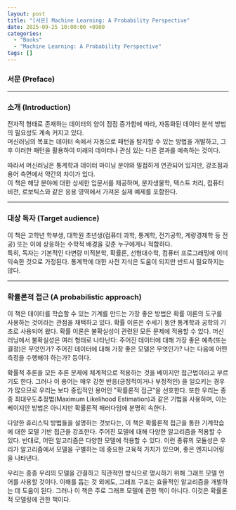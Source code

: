 ```yaml
---
layout: post
title: "[서문] Machine Learning: A Probability Perspective"
date: 2025-09-25 10:00:00 +0900
categories:
  - "Books"
  - "Machine Learning: A Probability Perspective"
tags: []
---
```



### 서문 (Preface)

---

### 소개 (Introduction)

전자적 형태로 존재하는 데이터의 양이 점점 증가함에 따라, 자동화된 데이터 분석 방법의 필요성도 계속 커지고 있다.  
머신러닝의 목표는 데이터 속에서 자동으로 패턴을 탐지할 수 있는 방법을 개발하고, 그 후 이러한 패턴을 활용하여 미래의 데이터나 관심 있는 다른 결과를 예측하는 것이다.  

따라서 머신러닝은 통계학과 데이터 마이닝 분야와 밀접하게 연관되어 있지만, 강조점과 용어 측면에서 약간의 차이가 있다.  
이 책은 해당 분야에 대한 상세한 입문서를 제공하며, 분자생물학, 텍스트 처리, 컴퓨터 비전, 로보틱스와 같은 응용 영역에서 가져온 실제 예제를 포함한다.  

---

### 대상 독자 (Target audience)

이 책은 고학년 학부생, 대학원 초년생(컴퓨터 과학, 통계학, 전기공학, 계량경제학 등 전공) 또는 이에 상응하는 수학적 배경을 갖춘 누구에게나 적합하다.  
특히, 독자는 기본적인 다변량 미적분학, 확률론, 선형대수학, 컴퓨터 프로그래밍에 이미 익숙한 것으로 가정된다. 통계학에 대한 사전 지식은 도움이 되지만 반드시 필요하지는 않다.  

---

### 확률론적 접근 (A probabilistic approach)

이 책은 데이터를 학습할 수 있는 기계를 만드는 가장 좋은 방법은 확률 이론의 도구를 사용하는 것이라는 관점을 채택하고 있다. 확률 이론은 수세기 동안 통계학과 공학의 기초로 사용되어 왔다. 확률 이론은 불확실성이 관련된 모든 문제에 적용할 수 있다. 머신러닝에서 불확실성은 여러 형태로 나타난다: 주어진 데이터에 대해 가장 좋은 예측(또는 결정)은 무엇인가? 주어진 데이터에 대해 가장 좋은 모델은 무엇인가? 나는 다음에 어떤 측정을 수행해야 하는가? 등이다.

확률적 추론을 모든 추론 문제에 체계적으로 적용하는 것을 베이지안 접근법이라고 부르기도 한다. 그러나 이 용어는 매우 강한 반응(긍정적이거나 부정적인) 을 일으키는 경우가 많으므로 우리는 보다 중립적인 용어인 "확률론적 접근"을 선호한다. 또한 우리는 종종 최대우도추정법(Maximum Likelihood Estimation)과 같은 기법을 사용하며, 이는 베이지안 방법은 아니지만 확률론적 패러다임에 분명히 속한다.

다양한 휴리스틱 방법들을 설명하는 것보다는, 이 책은 확률론적 접근을 통한 기계학습에 대한 모델 기반 접근을 강조한다. 주어진 모델에 대해 다양한 알고리즘을 적용할 수 있다. 반대로, 어떤 알고리즘은 다양한 모델에 적용할 수 있다. 이런 종류의 모듈성은 우리가 알고리즘에서 모델을 구별하는 데 중요한 교육적 가치가 있으며, 좋은 엔지니어링을 나타낸다.

우리는 종종 우리의 모델을 간결하고 직관적인 방식으로 명시하기 위해 그래프 모델 언어를 사용할 것이다. 이해를 돕는 것 외에도, 그래프 구조는 효율적인 알고리즘을 개발하는 데 도움이 된다. 그러나 이 책은 주로 그래프 모델에 관한 책이 아니다. 이것은 확률론적 모델링에 관한 책이다.
